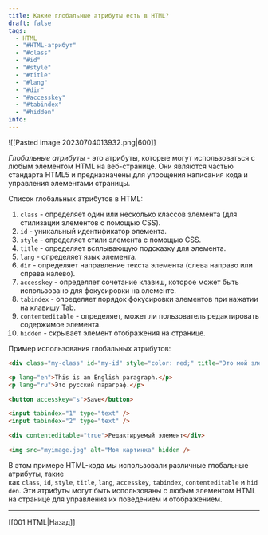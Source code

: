```yaml
---
title: Какие глобальные атрибуты есть в HTML?
draft: false
tags:
  - HTML
  - "#HTML-атрибут"
  - "#class"
  - "#id"
  - "#style"
  - "#title"
  - "#lang"
  - "#dir"
  - "#accesskey"
  - "#tabindex"
  - "#hidden"
info:
---
```

![[Pasted image 20230704013932.png|600]]

_Глобальные атрибуты_ - это атрибуты, которые могут использоваться с любым элементом HTML на веб-странице. Они являются частью стандарта HTML5 и предназначены для упрощения написания кода и управления элементами страницы.

Список глобальных атрибутов в HTML:

1. `class` - определяет один или несколько классов элемента (для стилизации элементов с помощью CSS).
2. `id` - уникальный идентификатор элемента.
3. `style` - определяет стили элемента с помощью CSS.
4. `title` - определяет всплывающую подсказку для элемента.
5. `lang` - определяет язык элемента.
6. `dir` - определяет направление текста элемента (слева направо или справа налево).
7. `accesskey` - определяет сочетание клавиш, которое может быть использовано для фокусировки на элементе.
8. `tabindex` - определяет порядок фокусировки элементов при нажатии на клавишу Tab.
9. `contenteditable` - определяет, может ли пользователь редактировать содержимое элемента.
10. `hidden` - скрывает элемент отображения на странице.

Пример использования глобальных атрибутов:

```html
<div class="my-class" id="my-id" style="color: red;" title="Это мой элемент">Это мой элемент</div>

<p lang="en">This is an English paragraph.</p>
<p lang="ru">Это русский параграф.</p>

<button accesskey="s">Save</button>

<input tabindex="1" type="text" />
<input tabindex="2" type="text" />

<div contenteditable="true">Редактируемый элемент</div>

<img src="myimage.jpg" alt="Моя картинка" hidden />
```

В этом примере HTML-кода мы использовали различные глобальные атрибуты, такие как `class`, `id`, `style`, `title`, `lang`, `accesskey`, `tabindex`, `contenteditable` и `hidden`. Эти атрибуты могут быть использованы с любым элементом HTML на странице для управления их поведением и отображением.

---

[[001 HTML|Назад]]